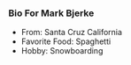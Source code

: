 ### Bio For Mark Bjerke
* From: Santa Cruz California
* Favorite Food: Spaghetti
* Hobby: Snowboarding

